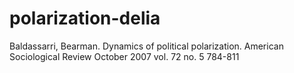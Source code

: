 polarization-delia
==================

Baldassarri, Bearman. Dynamics of political polarization. American Sociological Review October 2007 vol. 72 no. 5 784-811